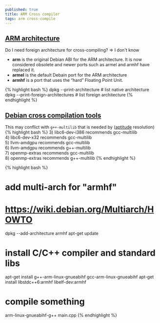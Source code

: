 ```yaml
---
published: true
title: ARM Cross compiler
tags: arm cross-compile
---
```

## [ARM architecture](https://monicagranbois.com/blog/raspberrypi/error-package-architecture-arm-does-not-match-system-armhf/)
Do I need foreign architecture for cross-compiling? => I don't know

- **arm** is the original Debian ABI for the ARM architecture. It is now considered obsolete and newer ports such as armel and armhf have replaced it. 
- **armel** is the default Debain port for the ARM architecture
- **armhf** is a port that uses the “hard” Floating Point Unit. 

{% highlight bash %}
dpkg --print-architecture			# list native architecture
dpkg --print-foreign-architectures  # list foreign architecture
{% endhighlight %}

## [Debian cross compilation tools](https://plasma.ninja/blog/devices/remarkable/2017/12/18/reMarkable-exporation.html)

This may conflict with `g++-multilib` that is needed by ([aptitude](https://askubuntu.com/questions/563178/the-following-packages-have-unmet-dependencies/1056378#1056378) resolution)
{% highlight bash %}
3)     libc6-dev-i386 recommends gcc-multilib      
4)     libc6-dev-x32 recommends gcc-multilib       
5)     llvm-amdgpu recommends gcc-multilib         
6)     llvm-amdgpu recommends g++-multilib         
7)     openmp-extras recommends gcc-multilib       
8)     openmp-extras recommends g++-multilib 
{% endhighlight %} 

{% highlight bash %}
# add multi-arch for "armhf"
# https://wiki.debian.org/Multiarch/HOWTO
dpkg --add-architecture armhf
apt-get update

# install C/C++ compiler and standard libs
apt-get install g++-arm-linux-gnueabihf gcc-arm-linux-gnueabihf
apt-get install libstdc++6:armhf libelf-dev:armhf

# compile something
arm-linux-gnueabihf-g++ main.cpp
{% endhighlight %} 

